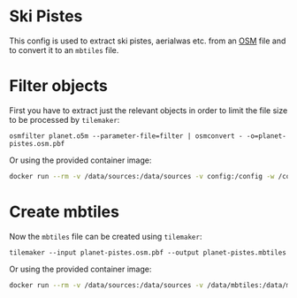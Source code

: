 # Ski Pistes

This config is used to extract ski pistes, aerialwas etc. from an [OSM](https://www.openstreetmap.org) file and to convert it to an `mbtiles` file.

# Filter objects

First you have to extract just the relevant objects in order to limit the file size to be processed by `tilemaker`:

```
osmfilter planet.o5m --parameter-file=filter | osmconvert - -o=planet-pistes.osm.pbf
```

Or using the provided container image:

```sh
docker run --rm -v /data/sources:/data/sources -v config:/config -w /config mytracks/tilemaker sh -c "osmfilter /data/sources/planet.o5m --parameter-file=filter | osmconvert - -o=/data/sources/planet-pistes.osm.pbf"
```

# Create mbtiles

Now the `mbtiles` file can be created using `tilemaker`:

```
tilemaker --input planet-pistes.osm.pbf --output planet-pistes.mbtiles
```

Or using the provided container image:

```sh
docker run --rm -v /data/sources:/data/sources -v /data/mbtiles:/data/mbtiles tilemaker --input /data/sources/planet-pistes.osm.pbf --output /data/mbtiles/planet-pistes.mbtiles
```

